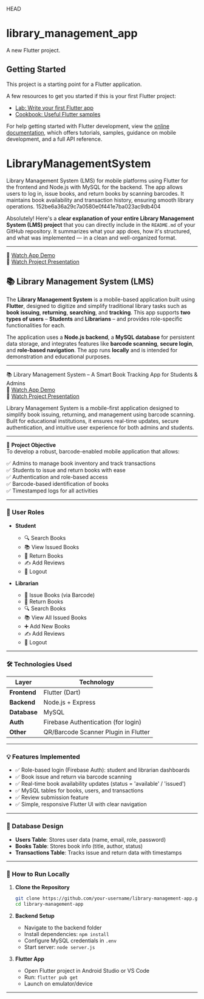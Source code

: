  HEAD
# library_management_app

A new Flutter project.

## Getting Started

This project is a starting point for a Flutter application.

A few resources to get you started if this is your first Flutter project:

- [Lab: Write your first Flutter app](https://docs.flutter.dev/get-started/codelab)
- [Cookbook: Useful Flutter samples](https://docs.flutter.dev/cookbook)

For help getting started with Flutter development, view the
[online documentation](https://docs.flutter.dev/), which offers tutorials,
samples, guidance on mobile development, and a full API reference.

# LibraryManagementSystem
Library Management System (LMS) for mobile platforms using Flutter for the frontend and Node.js with MySQL for the backend. The app allows users to log in, issue books, and return books by scanning barcodes. It maintains book availability and transaction history, ensuring smooth library operations. 
152be6a36a29c7a0580e0f441e7ba023ac9db404

Absolutely! Here's a **clear explanation of your entire Library Management System (LMS) project** that you can directly include in the `README.md` of your GitHub repository. It summarizes what your app does, how it's structured, and what was implemented — in a clean and well-organized format.

---

🔗 [Watch App Demo](https://drive.google.com/file/d/1oN6FNOxI7D4X4hC5RvnmfIJEQNestdDn/view?usp=sharing)  
🎥 [Watch Project Presentation](https://drive.google.com/file/d/1vAGVvSXPVfP9venCccOep_CR68aOOP7y/view?usp=sharing)



## 📚 Library Management System (LMS)

The **Library Management System** is a mobile-based application built using **Flutter**, designed to digitize and simplify traditional library tasks such as **book issuing**, **returning**, **searching**, and **tracking**. This app supports **two types of users** – **Students** and **Librarians** – and provides role-specific functionalities for each.

The application uses a **Node.js backend**, a **MySQL database** for persistent data storage, and integrates features like **barcode scanning**, **secure login**, and **role-based navigation**. The app runs **locally** and is intended for demonstration and educational purposes.

---
📚 Library Management System – A Smart Book Tracking App for Students & Admins  
🔗 [Watch App Demo](https://drive.google.com/file/d/1oN6FNOxI7D4X4hC5RvnmfIJEQNestdDn/view?usp=sharing)  
🎥 [Watch Project Presentation](https://drive.google.com/file/d/1vAGVvSXPVfP9venCccOep_CR68aOOP7y/view?usp=sharing)

Library Management System is a mobile-first application designed to simplify book issuing, returning, and management using barcode scanning. Built for educational institutions, it ensures real-time updates, secure authentication, and intuitive user experience for both admins and students.

---

🧠 **Project Objective**  
To develop a robust, barcode-enabled mobile application that allows:

✅ Admins to manage book inventory and track transactions  
✅ Students to issue and return books with ease  
✅ Authentication and role-based access  
✅ Barcode-based identification of books  
✅ Timestamped logs for all activities

---



### 👥 User Roles

* **Student**

  * 🔍 Search Books
  * 📚 View Issued Books
  * 🔄 Return Books
  * ✍️ Add Reviews
  * 🚪 Logout

* **Librarian**

  * 🔐 Issue Books (via Barcode)
  * 🔄 Return Books
  * 🔍 Search Books
  * 📚 View All Issued Books
  * ➕ Add New Books
  * ✍️ Add Reviews
  * 🚪 Logout

---

### 🛠 Technologies Used

| Layer        | Technology                           |
| ------------ | ------------------------------------ |
| **Frontend** | Flutter (Dart)                       |
| **Backend**  | Node.js + Express                    |
| **Database** | MySQL                                |
| **Auth**     | Firebase Authentication (for login)  |
| **Other**    | QR/Barcode Scanner Plugin in Flutter |

---

### 💡 Features Implemented

* ✅ Role-based login (Firebase Auth): student and librarian dashboards
* ✅ Book issue and return via barcode scanning
* ✅ Real-time book availability updates (status = 'available' / 'issued')
* ✅ MySQL tables for books, users, and transactions
* ✅ Review submission feature
* ✅ Simple, responsive Flutter UI with clear navigation

---

### 🧩 Database Design

* **Users Table**: Stores user data (name, email, role, password)
* **Books Table**: Stores book info (title, author, status)
* **Transactions Table**: Tracks issue and return data with timestamps

---

### 🚀 How to Run Locally

1. **Clone the Repository**

   ```bash
   git clone https://github.com/your-username/library-management-app.git
   cd library-management-app
   ```

2. **Backend Setup**

   * Navigate to the backend folder
   * Install dependencies: `npm install`
   * Configure MySQL credentials in `.env`
   * Start server: `node server.js`

3. **Flutter App**

   * Open Flutter project in Android Studio or VS Code
   * Run: `flutter pub get`
   * Launch on emulator/device

---
